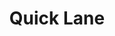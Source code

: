 ---
title: "Quick Lane"
url: /ciudad-autonoma-de-buenos-aires/quick-lane/
shop: reparación de automóviles
---